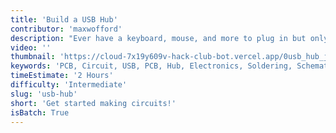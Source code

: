 ```yaml
---
title: 'Build a USB Hub'
contributor: 'maxwofford'
description: "Ever have a keyboard, mouse, and more to plug in but only one free USB port to use? You probably fixed it with a USB hub– but how do they work? In this jam you'll build your own from scratch."
video: ''
thumbnail: 'https://cloud-7x19y609v-hack-club-bot.vercel.app/0usb_hub_jam_thumbnail.png'
keywords: 'PCB, Circuit, USB, PCB, Hub, Electronics, Soldering, Schematic, Design, EasyEDA, EDA, Beginner'
timeEstimate: '2 Hours'
difficulty: 'Intermediate'
slug: 'usb-hub'
short: 'Get started making circuits!'
isBatch: True
---
```



<!-- In this tutorial you'll go through the steps of building out a USB hub.

Get started with these:

1. Get the parts and make a schematic
2. Design the PCB

Make it better on your own:
- Add more USB ports
- Add custom art to the board
- Replace the USB-A with a USB-C port -->
